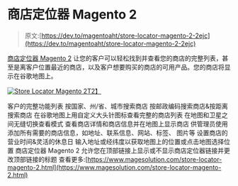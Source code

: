 # 商店定位器 Magento 2

> 原文:[https://dev.to/magentoaht/store-locator-magento-2-2ejc](https://dev.to/magentoaht/store-locator-magento-2-2ejc)

[商店定位器 Magento 2](https://www.magesolution.com/store-locator-magento-2.html) 让您的客户可以轻松找到并查看您的商店的完整列表，甚至是离客户位置最近的商店，以及客户想要购买的商店的可用产品。您的商店将显示在谷歌地图上。

[![Store Locator Magento 2](../Images/f8e16a1786f3da307931dc70a1c7a72e.png)T2】](https://res.cloudinary.com/practicaldev/image/fetch/s--KtNtdxhw--/c_limit%2Cf_auto%2Cfl_progressive%2Cq_auto%2Cw_880/http://www.magesolution.com/blog/wp-content/uploads/2016/02/store-locator.png)

客户的完整功能列表
按国家、州/省、城市搜索商店
按邮政编码搜索商店&按距离搜索商店
在谷歌地图上用自定义大头针图标查看完整的商店列表
在地图和卫星之间无缝切换查看模式
查看商店详情和商店信息并在地图上显示商店
供管理员使用
添加所有需要的商店信息，如地址、联系信息、网站、标签、 图片等
设置商店的营业时间&灵活的休息日
输入地址或经纬度以获取地图上的位置或点击地图选择位置
商店定位器 Magento 2 允许您在顶部链接上显示或不显示商店定位器链接并更改顶部链接的标题
查看更多:[https://www.magesolution.com/store-locator-magento-2.html](https://www.magesolution.com/store-locator-magento-2.html)